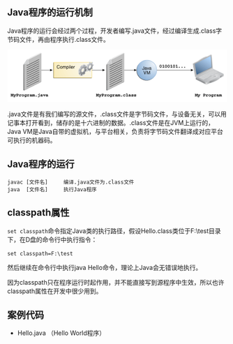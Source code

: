 ## Java程序的运行机制

Java程序的运行会经过两个过程，开发者编写.java文件，经过编译生成.class字节码文件，再由程序执行.class文件。

![getStart.png](./images/getStart.png)

.java文件是有我们编写的源文件，.class文件是字节码文件，与设备无关，可以用记事本打开看到，储存的是十六进制的数据。.class文件是在JVM上运行的，Java VM是Java自带的虚拟机，与平台相关，负责将字节码文件翻译成对应平台可执行的机器码。

## Java程序的运行

```
javac [文件名]     编译.java文件为.class文件
java  [文件名]     执行Java程序
```

## classpath属性

`set classpath`命令指定Java类的执行路径，假设Hello.class类位于F:\test目录下，在D盘的命令行中执行指令：

```
set classpath=F:\test
```

然后继续在命令行中执行java Hello命令，理论上Java会无错误地执行。

因为classpath只在程序运行时起作用，并不能直接写到源程序中生效，所以也许classpath属性在开发中很少用到。

## 案例代码

- Hello.java （Hello World程序）